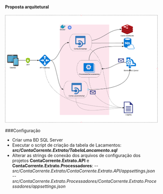 #### Proposta arquitetural

![](https://raw.githubusercontent.com/Dumorro/imgs/master/modelo-arq.png)


###Configuração
* Criar uma BD SQL Server
* Executar o script de criação da tabela de Lacamentos: ***src/ContaCorrente.Extrato/TabelaLancamento.sql***
* Alterar as strings de conexão dos arquivos de configuração dos projetos **ContaCorrente.Extrato.API** e  **ContaCorrente.Extrato.Processadores**: 
--*src/ContaCorrente.Extrato/ContaCorrente.Extrato.API/appsettings.json*
--*src/ContaCorrente.Extrato.Processadores/ContaCorrente.Extrato.Processadores/appsettings.json*
